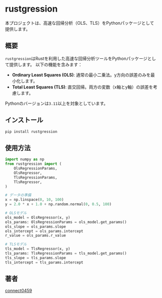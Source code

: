 # rustgression

本プロジェクトは、高速な回帰分析（OLS、TLS）をPythonパッケージとして提供します。

## 概要

`rustgression`はRustを利用した高速な回帰分析ツールをPythonパッケージとして提供します。
以下の機能を含みます：

- **Ordinary Least Squares (OLS)**: 通常の最小二乗法。y方向の誤差のみを最小化します。
- **Total Least Squares (TLS)**: 直交回帰。両方の変数（x軸とy軸）の誤差を考慮します。

Pythonのバージョンは`3.11`以上を対象としています。

## インストール

```bash
pip install rustgression
```

## 使用方法

```python
import numpy as np
from rustgression import (
    OlsRegressionParams,
    OlsRegressor,
    TlsRegressionParams,
    TlsRegressor,
)

# データの準備
x = np.linspace(0, 10, 100)
y = 2.0 * x + 1.0 + np.random.normal(0, 0.5, 100)

# OLSモデル
ols_model = OlsRegressor(x, y)
ols_params: OlsRegressionParams = ols_model.get_params()
ols_slope = ols_params.slope
ols_intercept = ols_params.intercept
r_value = ols_params.r_value

# TLSモデル
tls_model = TlsRegressor(x, y)
tls_params: TlsRegressionParams = tls_model.get_params()
tls_slope = tls_params.slope
tls_intercept = tls_params.intercept
```

## 著者

[connect0459](https://github.com/connect0459)
